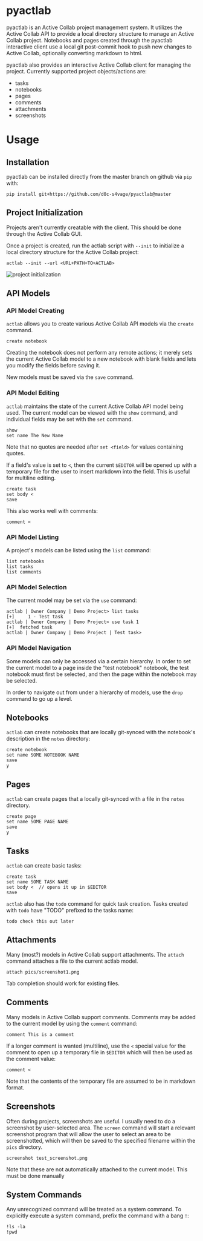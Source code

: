 # pyactlab

pyactlab is an Active Collab project management system. It utilizes the Active
Collab API to provide a local directory structure to manage an Active Collab
project. Notebooks and pages created through the pyactlab interactive client
use a local git post-commit hook to push new changes to Active Collab, optionally
converting markdown to html.

pyactlab also provides an interactive Active Collab client for managing the project.
Currently supported project objects/actions are:

* tasks
* notebooks
* pages
* comments
* attachments
* screenshots

# Usage

## Installation

pyactlab can be installed directly from the master branch on github via `pip` with:

	pip install git+https://github.com/d0c-s4vage/pyactlab@master

## Project Initialization

Projects aren't currently creatable with the client. This should be done through the
Active Collab GUI.

Once a project is created, run the actlab script with `--init` to initialize a local
directory structure for the Active Collab project:

	actlab --init --url <URL+PATH+TO+ACTLAB>

![project initialization](http://i.imgur.com/8Pcacd0.gif)

## API Models

### API Model Creating

`actlab` allows you to create various Active Collab API models via the `create` command.

	create notebook

Creating the notebook does not perform any remote actions; it merely sets the current
Active Collab model to a new notebook with blank fields and lets you modify the fields
before saving it.

New models must be saved via the `save` command.

### API Model Editing

`actlab` maintains the state of the current Active Collab API model being used. The
current model can be viewed with the `show` command, and individual fields may be
set with the `set` command.

	show
	set name The New Name

Note that no quotes are needed after `set <field>` for values containing quotes.

If a field's value is set to `<`, then the current `$EDITOR` will be opened up with
a temporary file for the user to insert markdown into the field. This is useful for
multiline editing.

	create task
	set body <
	save

This also works well with comments:

	comment <

### API Model Listing

A project's models can be listed using the `list` command:

	list notebooks
	list tasks
	list comments

### API Model Selection

The current model may be set via the `use` command:

	actlab | Owner Company | Demo Project> list tasks
	[+]     1 - Test task
	actlab | Owner Company | Demo Project> use task 1
	[+]  fetched task
	actlab | Owner Company | Demo Project | Test task>

### API Model Navigation

Some models can only be accessed via a certain hierarchy. In order to
set the current model to a page inside the "test notebook" notebook, the test notebook must first
be selected, and then the page within the notebook may be selected.

In order to navigate out from under a hierarchy of models, use the `drop` command
to go up a level.

## Notebooks

`actlab` can create notebooks that are locally git-synced with the notebook's description in
the `notes` directory:

	create notebook
	set name SOME NOTEBOOK NAME
	save
	y

## Pages

`actlab` can create pages that a locally git-synced with a file in the `notes` directory.

	create page
	set name SOME PAGE NAME
	save
	y

## Tasks

`actlab` can create basic tasks:

	create task
	set name SOME TASK NAME
	set body <  // opens it up in $EDITOR
	save

`actlab` also has the `todo` command for quick task creation. Tasks created with `todo`
have "TODO" prefixed to the tasks name:

	todo check this out later

## Attachments

Many (most?) models in Active Collab support attachments. The `attach` command attaches
a file to the current actlab model.

	attach pics/screenshot1.png

Tab completion should work for existing files.

## Comments

Many models in Active Collab support comments. Comments may be added to the current model
by using  the `comment` command:

	comment This is a comment

If a longer comment is wanted (multiline), use the `<` special value for the comment
to open up a temporary file in `$EDITOR` which will then be used as the comment
value:

	comment <

Note that the contents of the temporary file are assumed to be in markdown format.

## Screenshots

Often during projects, screenshots are useful. I usually need to do a screenshot by
user-selected area. The `screen` command will start a relevant screenshot program that
will allow the user to select an area to be screenshotted, which will then be saved
to the specified filename within the `pics` directory.

	screenshot test_screenshot.png

Note that these are not automatically attached to the current model. This must be
done manually

## System Commands

Any unrecognized command will be treated as a system command. To explicitly execute
a system command, prefix the command with a bang `!`:

	!ls -la
	!pwd
